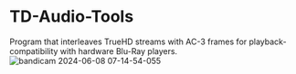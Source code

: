 # TD-Audio-Tools
Program that interleaves TrueHD streams with AC-3 frames for playback-compatibility with hardware Blu-Ray players.
![bandicam 2024-06-08 07-14-54-055](https://github.com/KSSW/TD-Audio-Tools/assets/76238373/601cda64-5e43-4fa5-903b-866e40db91e8)
